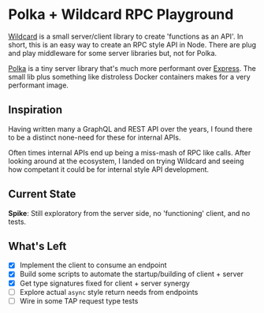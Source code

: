 # Polka + Wildcard RPC Playground

[Wildcard][wcrd] is a small server/client library to create 'functions as an API'.
In short, this is an easy way to create an RPC style API in Node.
There are plug and play middleware for some server libraries but, not for Polka.

[Polka][plka] is a tiny server library that's much more performant over [Express][exp].
The small lib plus something like distroless Docker containers makes for a very performant image.

## Inspiration

Having written many a GraphQL and REST API over the years,
I found there to be a distinct none-need for these for internal APIs.

Often times internal APIs end up being a miss-mash of RPC like calls.
After looking around at the ecosystem,
I landed on trying Wildcard and seeing how competant it could be for internal style API development.

## Current State

__Spike__: Still exploratory from the server side, no 'functioning' client, and no tests.

## What's Left

- [X] Implement the client to consume an endpoint
- [X] Build some scripts to automate the startup/building of client + server
- [X] Get type signatures fixed for client + server synergy
- [ ] Explore actual `async` style return needs from endpoints
- [ ] Wire in some TAP request type tests

[wcrd]: https://github.com/reframejs/wildcard-api
[plka]: https://github.com/lukeed/polka
[exp]: https://expressjs.com/
